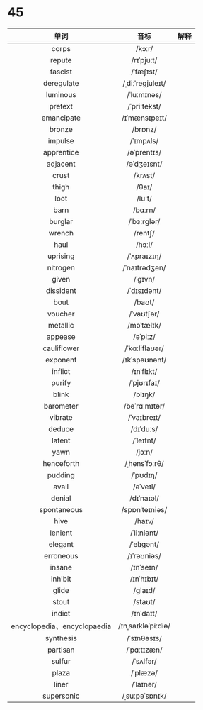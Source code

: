# 45

|            单词             |        音标        | 解释 |
| :-------------------------: | :----------------: | :--: |
|            corps            |       /kɔːr/       |      |
|           repute            |     /rɪˈpjuːt/     |      |
|           fascist           |     /ˈfæʃɪst/      |      |
|         deregulate          |  /ˌdiːˈreɡjuleɪt/  |      |
|          luminous           |    /ˈluːmɪnəs/     |      |
|           pretext           |    /ˈpriːtekst/    |      |
|         emancipate          |   /ɪˈmænsɪpeɪt/    |      |
|           bronze            |      /brɒnz/       |      |
|           impulse           |     /ˈɪmpʌls/      |      |
|         apprentice          |    /əˈprentɪs/     |      |
|          adjacent           |    /əˈdʒeɪsnt/     |      |
|            crust            |      /krʌst/       |      |
|            thigh            |       /θaɪ/        |      |
|            loot             |       /luːt/       |      |
|            barn             |      /bɑːrn/       |      |
|           burglar           |    /ˈbɜːrɡlər/     |      |
|           wrench            |      /rentʃ/       |      |
|            haul             |       /hɔːl/       |      |
|          uprising           |    /ˈʌpraɪzɪŋ/     |      |
|          nitrogen           |   /ˈnaɪtrədʒən/    |      |
|            given            |      /ˈɡɪvn/       |      |
|          dissident          |    /ˈdɪsɪdənt/     |      |
|            bout             |       /baʊt/       |      |
|           voucher           |     /ˈvaʊtʃər/     |      |
|          metallic           |     /məˈtælɪk/     |      |
|           appease           |      /əˈpiːz/      |      |
|         cauliflower         |   /ˈkɑːliflaʊər/   |      |
|          exponent           |   /ɪkˈspəʊnənt/    |      |
|           inflict           |     /ɪnˈflɪkt/     |      |
|           purify            |    /ˈpjʊrɪfaɪ/     |      |
|            blink            |      /blɪŋk/       |      |
|          barometer          |   /bəˈrɑːmɪtər/    |      |
|           vibrate           |    /ˈvaɪbreɪt/     |      |
|           deduce            |     /dɪˈduːs/      |      |
|           latent            |     /ˈleɪtnt/      |      |
|            yawn             |       /jɔːn/       |      |
|         henceforth          |   /ˌhensˈfɔːrθ/    |      |
|           pudding           |      /ˈpʊdɪŋ/      |      |
|            avail            |      /əˈveɪl/      |      |
|           denial            |     /dɪˈnaɪəl/     |      |
|         spontaneous         |   /spɒnˈteɪniəs/   |      |
|            hive             |       /haɪv/       |      |
|           lenient           |    /ˈliːniənt/     |      |
|           elegant           |     /ˈelɪɡənt/     |      |
|          erroneous          |    /ɪˈrəʊniəs/     |      |
|           insane            |     /ɪnˈseɪn/      |      |
|           inhibit           |     /ɪnˈhɪbɪt/     |      |
|            glide            |      /ɡlaɪd/       |      |
|            stout            |      /staʊt/       |      |
|           indict            |     /ɪnˈdaɪt/      |      |
| encyclopedia、encyclopaedia | /ɪnˌsaɪkləˈpiːdiə/ |      |
|          synthesis          |    /ˈsɪnθəsɪs/     |      |
|          partisan           |    /ˈpɑːtɪzæn/     |      |
|           sulfur            |     /ˈsʌlfər/      |      |
|            plaza            |      /ˈplæzə/      |      |
|            liner            |     /ˈlaɪnər/      |      |
|         supersonic          |   /ˌsuːpəˈsɒnɪk/   |      |